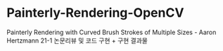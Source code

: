 # Painterly-Rendering-OpenCV
Painterly Rendering with Curved Brush Strokes of Multiple Sizes - Aaron Hertzmann
21-1 논문리뷰 및 코드 구현 + 구현 결과물

